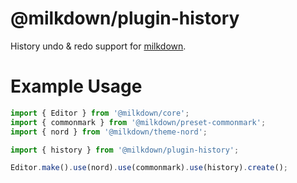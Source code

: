 # @milkdown/plugin-history

History undo & redo support for [milkdown](https://saul-mirone.github.io/milkdown/).

# Example Usage

```typescript
import { Editor } from '@milkdown/core';
import { commonmark } from '@milkdown/preset-commonmark';
import { nord } from '@milkdown/theme-nord';

import { history } from '@milkdown/plugin-history';

Editor.make().use(nord).use(commonmark).use(history).create();
```
